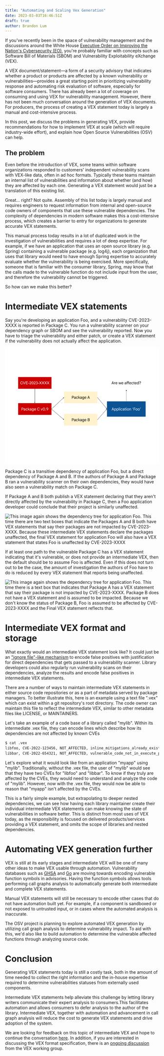 ```yaml
---
title: "Automating and Scaling Vex Generation"
date: 2023-03-03T16:46:51Z
draft: true
author: Brandon Lum
---
```

If you've recently been in the space of vulnerability management and the discussions around the White House [Executive Order on Improving the Nation's Cybersecurity (EO)](https://www.whitehouse.gov/briefing-room/presidential-actions/2021/05/12/executive-order-on-improving-the-nations-cybersecurity/), you're probably familiar with concepts such as Software Bill of Materials (SBOM) and Vulnerability Exploitability eXchange (VEX).

A VEX document/statement—a form of a security advisory that indicates whether a product or products are affected by a known vulnerability or vulnerabilities—provides a great starting point in prioritizing vulnerability response and automating risk evaluation of software, especially for software consumers. There has already been a lot of coverage on consuming and using VEX for vulnerability management. However, there has not been much conversation around the generation of VEX documents. For producers, the process of creating a VEX statement today is largely a manual and cost-intensive process.
<!--more-->

In this post, we discuss the problems in generating VEX, provide recommendations for how to implement VEX at scale (which will require industry-wide effort), and explain how Open Source Vulnerabilities (OSV) can help.

## The problem

Even before the introduction of VEX, some teams within software organizations responded to customers' independent vulnerability scans with VEX-like data, often in ad hoc formats. Typically these teams maintain an internal list of vulnerabilities and information about whether (and how) they are affected by each one. Generating a VEX statement would just be a translation of this existing list.

Great… right? Not quite. Assembly of this list today is largely manual and requires engineers to request information from internal and open-source code owners of components that use these vulnerable dependencies. The complexity of dependencies in modern software makes this a cost-intensive process, which creates a barrier to entry for organizations to generate accurate VEX statements. 

This manual process today results in a lot of duplicated work in the investigation of vulnerabilities and requires a lot of deep expertise. For example, if we have an application that uses an open source library (e.g. Spring) containing a vulnerable package (e.g. log4j), each organization that uses that library would need to have enough Spring expertise to accurately evaluate whether the vulnerability is being exercised. More specifically, someone that is familiar with the consumer library, Spring, may know that the calls made to the vulnerable function do not include input from the user, and therefore the vulnerability cannot be triggered.

So how can we make this better? 

# Intermediate VEX statements

Say you're developing an application Foo, and a vulnerability CVE-2023-XXXX is reported in Package C. You run a vulnerability scanner on your dependency graph or SBOM and see the vulnerability reported. Now you have to triage the vulnerability and either patch, or create a VEX statement if the vulnerability does not actually affect the application. 

![Image diagrams a dependency tree for application Foo. Foo depends on Packages A and B, which both depend on C. Package C is affected by vulnerability CVE-2023-XXXX. The image asks if Application Foo is vulnerable to CVE-2023-XXXX](/gcp/appengine/blog/resources/_gen/images/1st_vex_image.png "Dependency tree for aplication Foo")

Package C is a transitive dependency of application Foo, but a direct dependency of Package A and B. If the authors of Package A and Package B ran a vulnerability scanner on their own dependencies, they would have also seen a vulnerability match on Package C. 

If Package A and B both publish a VEX statement declaring that they aren't directly affected by the vulnerability in Package C, then a Foo application developer could conclude that their project is similarly unaffected.

![This image again shows the dependency tree for application Foo. This time there are two text boxes that indicate the Packages A and B both have VEX statements that say their packages are not impacted by CVE-2023-XXXX. Because these intermediate VEX statements declare the packages unaffected, the final VEX statement for application Foo will also have a VEX statement that states Foo is unaffected by CVE-2023-XXXX](/../../resources/_gen/images/2nd_vex_image.png "Intermediate VEX statements, final VEX unaffected")

If at least one path to the vulnerable Package C has a VEX statement indicating that it's vulnerable, or does not provide an intermediate VEX, then the default should be to assume Foo is affected. Even if this does not turn out to be the case, the amount of investigation the authors of Foo have to do is reduced by every VEX statement that reports being unaffected. 

![This image again shows the dependency tree for application Foo. This time there is a text box that indicates that Package A has a VEX statement that say their package is not impacted by CVE-2023-XXXX. Package B does not have a VEX statement and is assumed to be impacted. Because we don't know the status of Package B, Foo is assumed to be affected by CVE-2023-XXXX and the Final VEX statement reflects that.](/../../resources/_gen/images/3rd_vex_image.png "Missing an intermediate VEX statement, final VEX shows Foo affected")

# Intermediate VEX format and storage

What exactly would an intermediate VEX statement look like? It could just be an ["ignore file"-like mechanism](https://google.github.io/osv-scanner/configuration/#ignore-vulnerabilities-by-id) to encode false positives with justification for direct dependencies that gets passed to a vulnerability scanner. Library developers could also regularly run vulnerability scans on their dependencies, analyze the results and encode false positives in intermediate VEX statements.

There are a number of ways to maintain intermediate VEX statements in either source code repositories or as a part of metadata served by package managers. To better illustrate this, here is an example using a text file ".vex" which can exist within a git repository's root directory. The code owner can maintain this file to reflect the intermediate VEX, similar to other metadata files like LICENSE, or MAINTAINERS.

Let's take an example of a code base of a library called "mylib". Within its intermediate .vex file, they can encode lines which describe how its dependencies are not affected by known CVEs

```bash  
$ cat .vex  
libfoo, CVE-2022-123456, NOT_AFFECTED, inline_mitigations_already_exist  
libbar, CVE-2022-654321, NOT_AFFECTED, vulnerable_code_not_in_execute_path  
```

Let's explore what it would look like from an application "myapp" using "mylib". Traditionally, without the .vex file, the user of "mylib" would see that they have two CVEs for "libfoo" and "libbar". To know if they truly are affected by the CVEs, they would need to understand and analyze the code of "mylib". However, now with the .vex file, they would now be able to reason that "myapp" isn't affected by the CVEs. 

This is a fairly simple example, but extrapolating to deeper nested dependencies, we can see how having each library maintainer create their individual intermediate VEX statements can make knowing the state of vulnerabilities in software better. This is distinct from most uses of VEX today, as the responsibility is focused on delivered products/services providing a VEX statement, and omits the scope of libraries and nested dependencies.

# Automating VEX generation further

VEX is still at its early stages and intermediate VEX will be one of many other ideas to make VEX usable through automation. Vulnerability databases such as [GHSA](https://github.com/advisories) and [Go](https://vuln.go.dev/) are moving towards encoding vulnerable function symbols in advisories. Having the function symbols allows tools performing call graphs analysis to automatically generate both intermediate and complete VEX statements. 

Manual VEX statements will still be necessary to encode other cases that do not have automation built yet. For example, if a component is sandboxed or not exposed to untrusted input, or in cases where the automated analysis is inaccurate. 

The OSV project is planning to explore automated VEX generation by utilizing call graph analysis to determine vulnerability impact. To aid with this, we'd also like to build automation to determine the vulnerable affected functions through analyzing source code. 

# Conclusion

Generating VEX statements today is still a costly task, both in the amount of time needed to collect the right information and the in-house expertise required to determine vulnerabilities statuses from externally used components.

Intermediate VEX statements help alleviate this challenge by letting library writers communicate their expert analysis to consumers.This facilitates automation and allows consumers to defer analysis to the author of the library. Intermediate VEX, together with automation and advancement in call graph analysis will reduce the cost to generate VEX statements and drive adoption of the system.

We are looking for feedback on this topic of intermediate VEX and hope to continue the conversation [here](https://github.com/google/osv.dev/issues/1080). In addition, if you are interested in discussing the VEX format specification, there is an [ongoing discussion](https://docs.google.com/document/d/1WxMVlVJDvk0G6-UD3Vf7E30gCBuDep8AeiubwtIDo-o/edit) from the VEX working group.
